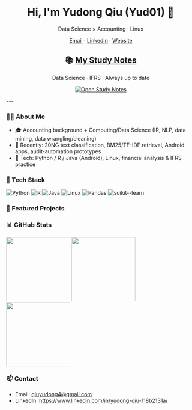 <h1 align="center">Hi, I'm Yudong Qiu (Yud01) 👋</h1>
<p align="center">Data Science × Accounting · Linux </p>

<p align="center">
  <a href="mailto:qiuyudong4@gmail.com">Email</a> ·
  <a href="https://www.linkedin.com/in/yudong-qiu-118b2131a/">LinkedIn</a> ·
  <a href="https://yud01.github.io">Website</a>
</p>

<!-- HERO: Reading Notes CTA -->
<h2 align="center">📚 <a href="https://yud01.github.io/Study-noes/" target="_blank">My Study Notes</a></h2>
<p align="center">Data Science · IFRS · Always up to date</p>
<p align="center">
  <a href="https://yud01.github.io/Study-noes/" target="_blank">
    <img alt="Open Study Notes"
         src="https://img.shields.io/badge/OPEN%20STUDY%20NOTES-→%20VISIT-2b6cb0?style=for-the-badge&logo=bookstack&logoColor=white">
  </a>
</p>
---

### 👨‍💻 About Me
- 🎓 Accounting background + Computing/Data Science (IR, NLP, data mining, data wrangling/cleaning)
- 🔭 Recently: 20NG text classification, BM25/TF-IDF retrieval, Android apps, audit-automation prototypes
- 💬 Tech: Python / R / Java (Android), Linux, financial analysis & IFRS practice

### 🧰 Tech Stack
![Python](https://img.shields.io/badge/Python-3776AB?logo=python&logoColor=white)
![R](https://img.shields.io/badge/R-276DC3?logo=r&logoColor=white)
![Java](https://img.shields.io/badge/Java-007396?logo=openjdk&logoColor=white)
![Linux](https://img.shields.io/badge/Linux-FCC624?logo=linux&logoColor=black)
![Pandas](https://img.shields.io/badge/Pandas-150458?logo=pandas&logoColor=white)
![scikit--learn](https://img.shields.io/badge/scikit--learn-F7931E?logo=scikitlearn&logoColor=white)

### 🚀 Featured Projects

### 📊 GitHub Stats
<img height="170" src="https://github-readme-stats.vercel.app/api?username=Yud01&show_icons=true&rank_icon=github" />
<img height="170" src="https://github-readme-stats.vercel.app/api/top-langs/?username=Yud01&layout=compact&langs_count=8" />
<img height="170" src="https://streak-stats.demolab.com?user=Yud01" />

### 📫 Contact
- Email: qiuyudong4@gmail.com
- LinkedIn: https://www.linkedin.com/in/yudong-qiu-118b2131a/
